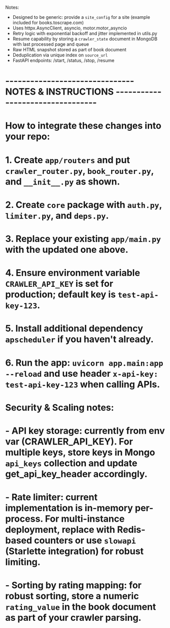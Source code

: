 Notes:
- Designed to be generic: provide a `site_config` for a site (example included for books.toscrape.com)
- Uses httpx.AsyncClient, asyncio, motor.motor_asyncio
- Retry logic with exponential backoff and jitter implemented in utils.py
- Resume capability by storing a `crawler_state` document in MongoDB with last processed page and queue
- Raw HTML snapshot stored as part of book document
- Deduplication via unique index on `source_url`
- FastAPI endpoints: /start, /status, /stop, /resume

# ------------------------------- NOTES & INSTRUCTIONS ---------------------------------
# How to integrate these changes into your repo:
# 1. Create `app/routers` and put `crawler_router.py`, `book_router.py`, and `__init__.py` as shown.
# 2. Create `core` package with `auth.py`, `limiter.py`, and `deps.py`.
# 3. Replace your existing `app/main.py` with the updated one above.
# 4. Ensure environment variable `CRAWLER_API_KEY` is set for production; default key is `test-api-key-123`.
# 5. Install additional dependency `apscheduler` if you haven't already.
# 6. Run the app: `uvicorn app.main:app --reload` and use header `x-api-key: test-api-key-123` when calling APIs.


# Security & Scaling notes:
# - API key storage: currently from env var (CRAWLER_API_KEY). For multiple keys, store keys in Mongo `api_keys` collection and update get_api_key_header accordingly.
# - Rate limiter: current implementation is in-memory per-process. For multi-instance deployment, replace with Redis-based counters or use `slowapi` (Starlette integration) for robust limiting.
# - Sorting by rating mapping: for robust sorting, store a numeric `rating_value` in the book document as part of your crawler parsing.